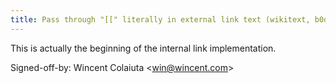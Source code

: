 ```yaml
---
title: Pass through "[[" literally in external link text (wikitext, b0dd432)
---
```


This is actually the beginning of the internal link implementation.

Signed-off-by: Wincent Colaiuta &lt;win@wincent.com&gt;

